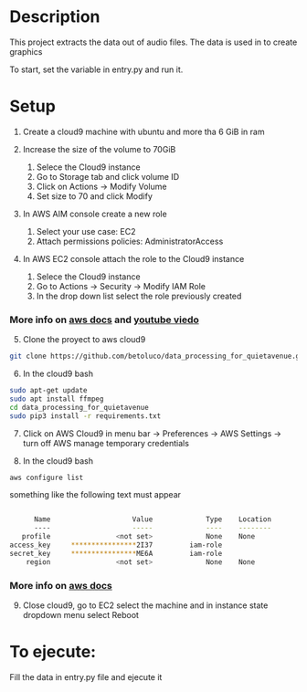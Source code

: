 # Description
This project extracts the data out of audio files. The data is used in to create graphics

To start, set the variable in entry.py and run it.

# Setup

1. Create a cloud9 machine with ubuntu and more tha 6 GiB in ram
2. Increase the size of the volume to 70GiB
   1. Selece the Cloud9 instance
   2. Go to Storage tab and click volume ID
   3. Click on Actions -> Modify Volume
   4. Set size to 70 and click Modify

3. In AWS AIM console create a new role 
   1. Select your use case: EC2
   2. Attach permissions policies: AdministratorAccess

4. In AWS EC2 console attach the role to the Cloud9 instance
   1. Selece the Cloud9 instance
   2. Go to Actions -> Security -> Modify IAM Role
   3. In the drop down list select the role previously created
### More info on [aws docs](https://docs.aws.amazon.com/cloud9/latest/user-guide/credentials.html#credentials-temporary-attach-console) and [youtube viedo](https://www.youtube.com/watch?v=C4AyfV3Z3xs)

5. Clone the proyect to aws cloud9
```bash
git clone https://github.com/betoluco/data_processing_for_quietavenue.git
```

6. In the cloud9 bash
```bash
sudo apt-get update
sudo apt install ffmpeg
cd data_processing_for_quietavenue
sudo pip3 install -r requirements.txt
```

7. Click on AWS Cloud9 in menu bar -> Preferences -> AWS Settings -> turn off AWS manage temporary credentials

8. In the cloud9 bash
```bash
aws configure list
```
something like the following text must appear
```bash

      Name                    Value             Type    Location
      ----                    -----             ----    --------
   profile                <not set>             None    None
access_key     ****************2I37         iam-role    
secret_key     ****************ME6A         iam-role    
    region                <not set>             None    None
```
### More info on [aws docs](https://aws.amazon.com/premiumsupport/knowledge-center/access-key-does-not-exist)

9. Close cloud9, go to EC2 select the machine and in instance state dropdown menu select Reboot

# To ejecute:

Fill the data in entry.py file and ejecute it